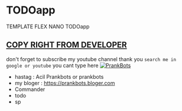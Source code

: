 # TODOapp
TEMPLATE FLEX NANO TODOapp

## [COPY RIGHT FROM DEVELOPER](https://developers.line.biz/en/docs/messaging-api/using-flex-messages/)

don't forget to subscribe my youtube channel thank you
``
search me in google or youtube
``
you cant type here
[![PrankBots](https://img.fireden.net/v/image/1461/72/1461725093324.gif "Prankbots")](https://bit.ly/2xbVxlh)

- hastag : Acil Prankbots or prankbots
- my bloger : https://prankbots.bloger.com
- Commander
- todo
- sp
